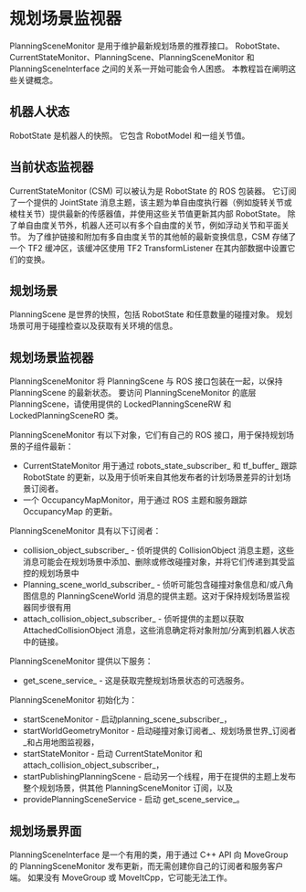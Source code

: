 # 规划场景监视器

PlanningSceneMonitor 是用于维护最新规划场景的推荐接口。 
RobotState、CurrentStateMonitor、PlanningScene、PlanningSceneMonitor 和 PlanningSceneInterface 之间的关系一开始可能会令人困惑。
本教程旨在阐明这些关键概念。




## 机器人状态

RobotState 是机器人的快照。
它包含 RobotModel 和一组关节值。



## 当前状态监视器

CurrentStateMonitor (CSM) 可以被认为是 RobotState 的 ROS 包装器。
它订阅了一个提供的 JointState 消息主题，该主题为单自由度执行器（例如旋转关节或棱柱关节）提供最新的传感器值，并使用这些关节值更新其内部 RobotState。
除了单自由度关节外，机器人还可以有多个自由度的关节，例如浮动关节和平面关节。
为了维护链接和附加有多自由度关节的其他帧的最新变换信息，CSM 存储了一个 TF2 缓冲区，该缓冲区使用 TF2 TransformListener 在其内部数据中设置它们的变换。




## 规划场景

PlanningScene 是世界的快照，包括 RobotState 和任意数量的碰撞对象。
规划场景可用于碰撞检查以及获取有关环境的信息。



## 规划场景监视器

PlanningSceneMonitor 将 PlanningScene 与 ROS 接口包装在一起，以保持 PlanningScene 的最新状态。
要访问 PlanningSceneMonitor 的底层 PlanningScene，请使用提供的 LockedPlanningSceneRW 和 LockedPlanningSceneRO 类。

PlanningSceneMonitor 有以下对象，它们有自己的 ROS 接口，用于保持规划场景的子组件最新：

- CurrentStateMonitor 用于通过 robots_state_subscriber_ 和 tf_buffer_ 跟踪 RobotState 的更新，以及用于侦听来自其他发布者的计划场景差异的计划场景订阅者。
- 一个 OccupancyMapMonitor，用于通过 ROS 主题和服务跟踪 OccupancyMap 的更新。


PlanningSceneMonitor 具有以下订阅者：

- collision_object_subscriber_ - 侦听提供的 CollisionObject 消息主题，这些消息可能会在规划场景中添加、删除或修改碰撞对象，并将它们传递到其受监控的规划场景中
- Planning_scene_world_subscriber_ - 侦听可能包含碰撞对象信息和/或八角图信息的 PlanningSceneWorld 消息的提供主题。这对于保持规划场景监视器同步很有用
- attach_collision_object_subscriber_ - 侦听提供的主题以获取 AttachedCollisionObject 消息，这些消息确定将对象附加/分离到机器人状态中的链接。
  
PlanningSceneMonitor 提供以下服务：

- get_scene_service_ - 这是获取完整规划场景状态的可选服务。

PlanningSceneMonitor 初始化为：

- startSceneMonitor - 启动planning_scene_subscriber_，
- startWorldGeometryMonitor - 启动碰撞对象订阅者_、规划场景世界_订阅者_和占用地图监视器，
- startStateMonitor - 启动 CurrentStateMonitor 和 attach_collision_object_subscriber_，
- startPublishingPlanningScene - 启动另一个线程，用于在提供的主题上发布整个规划场景，供其他 PlanningSceneMonitor 订阅，以及
- providePlanningSceneService - 启动 get_scene_service_。



## 规划场景界面

PlanningSceneInterface 是一个有用的类，用于通过 C++ API 向 MoveGroup 的 PlanningSceneMonitor 发布更新，而无需创建你自己的订阅者和服务客户端。
如果没有 MoveGroup 或 MoveItCpp，它可能无法工作。
